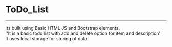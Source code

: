 # ToDo_List
<hr>
Its built using Basic HTML JS and Bootstrap elements.
<br>
''It is a basic todo list with add and delete option for item and description''<br>
It uses local storage for storing of data.